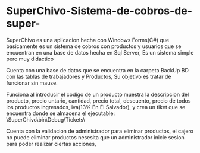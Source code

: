 # SuperChivo-Sistema-de-cobros-de-super-
SuperChivo es una aplicacion hecha con Windows Forms(C#) que basicamente es un sistema de cobros con productos y usuarios que se encuentran en una base de datos hecha en Sql Server, Es un sistema simple pero muy didactico


Cuenta con una base de datos que se encuentra en la carpeta BackUp BD con las tablas de trabajadores y Productos,
Su objetivo es tratar de funcionar sin mause.

Funciona al introducir el codigo de un producto muestra la descripcion del producto, precio untario, cantidad, precio total, descuento, precio de todos los productos ingresados,
iva(13% En El Salvador), y crea un tiket que se encuentra donde se almacena el ejecutable: \SuperChivo\bin\Debug\Tickets\

Cuenta con la validacion de administrador para eliminar productos, el cajero no puede eliminar productos nesesita que un administrador inicie sesion para poder 
realizar ciertas acciones,
